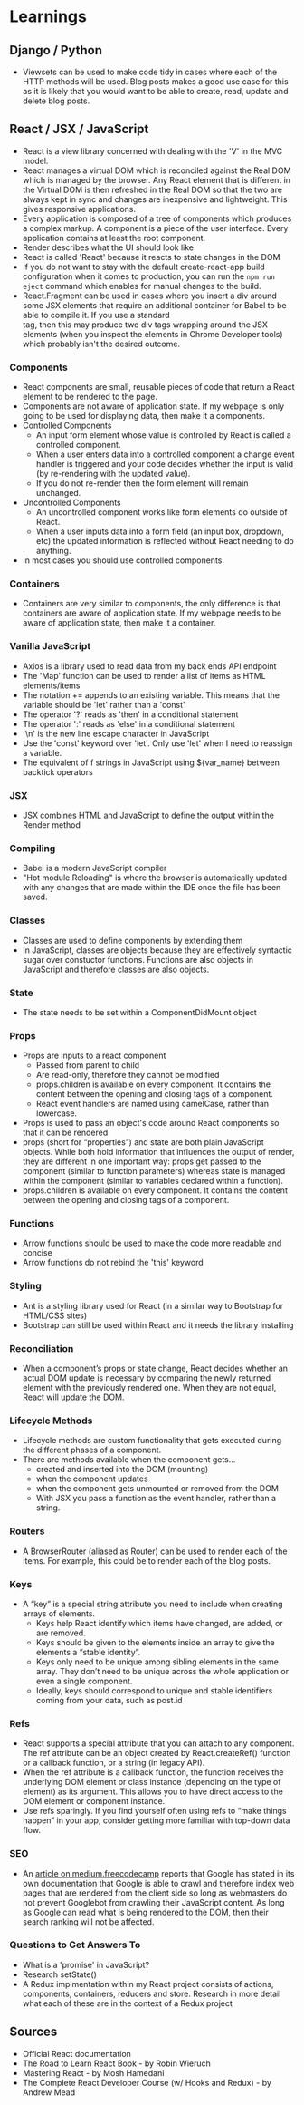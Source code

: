 # Learnings

## Django / Python

- Viewsets can be used to make code tidy in cases where each of the HTTP methods will be used. Blog posts makes a good use case for this as it is likely that you would want to be able to create, read, update and delete blog posts.

## React / JSX / JavaScript

- React is a view library concerned with dealing with the 'V' in the MVC model.
- React manages a virtual DOM which is reconciled against the Real DOM which is managed by the browser. Any React element that is different in the Virtual DOM is then refreshed in the Real DOM so that the two are always kept in sync and changes are inexpensive and lightweight. This gives responsive applications.
- Every application is composed of a tree of components which produces a complex markup. A component is a piece of the user interface. Every application contains at least the root component.
- Render describes what the UI should look like
- React is called 'React' because it reacts to state changes in the DOM
- If you do not want to stay with the default create-react-app build configuration when it comes to production, you can run the `npm run eject` command which enables for manual changes to the build.
- React.Fragment can be used in cases where you insert a div around some JSX elements that require an additional container for Babel to be able to compile it. If you use a standard <div></div> tag, then this may produce two div tags wrapping around the JSX elements (when you inspect the elements in Chrome Developer tools) which probably isn't the desired outcome.

### Components

- React components are small, reusable pieces of code that return a React element to be rendered to the page.
- Components are not aware of application state. If my webpage is only going to be used for displaying data, then make it a components.
- Controlled Components
  - An input form element whose value is controlled by React is called a controlled component.
  - When a user enters data into a controlled component a change event handler is triggered and your code decides whether the input is valid (by re-rendering with the updated value).
  - If you do not re-render then the form element will remain unchanged.
- Uncontrolled Components
  - An uncontrolled component works like form elements do outside of React.
  - When a user inputs data into a form field (an input box, dropdown, etc) the updated information is reflected without React needing to do anything.
- In most cases you should use controlled components.

### Containers

- Containers are very similar to components, the only difference is that containers are aware of application state. If my webpage needs to be aware of application state, then make it a container.

### Vanilla JavaScript

- Axios is a library used to read data from my back ends API endpoint
- The 'Map' function can be used to render a list of items as HTML elements/items
- The notation += appends to an existing variable. This means that the variable should be 'let' rather than a 'const'
- The operator '?' reads as 'then' in a conditional statement
- The operator ':' reads as 'else' in a conditional statement
- '\n' is the new line escape character in JavaScript
- Use the 'const' keyword over 'let'. Only use 'let' when I need to reassign a variable.
- The equivalent of f strings in JavaScript using ${var_name} between backtick operators

### JSX

- JSX combines HTML and JavaScript to define the output within the Render method

### Compiling

- Babel is a modern JavaScript compiler
- "Hot module Reloading" is where the browser is automatically updated with any changes that are made within the IDE once the file has been saved.

### Classes

- Classes are used to define components by extending them
- In JavaScript, classes are objects because they are effectively syntactic sugar over constuctor functions. Functions are also objects in JavaScript and therefore classes are also objects.

### State

- The state needs to be set within a ComponentDidMount object

### Props

- Props are inputs to a react component
  - Passed from parent to child
  - Are read-only, therefore they cannot be modified
  - props.children is available on every component. It contains the content between the opening and closing tags of a component.
  - React event handlers are named using camelCase, rather than lowercase.
- Props is used to pass an object's code around React components so that it can be rendered
- props (short for “properties”) and state are both plain JavaScript objects. While both hold information that influences the output of render, they are different in one important way: props get passed to the component (similar to function parameters) whereas state is managed within the component (similar to variables declared within a function).
- props.children is available on every component. It contains the content between the opening and closing tags of a component.

### Functions

- Arrow functions should be used to make the code more readable and concise
- Arrow functions do not rebind the 'this' keyword

### Styling

- Ant is a styling library used for React (in a similar way to Bootstrap for HTML/CSS sites)
- Bootstrap can still be used within React and it needs the library installing

### Reconciliation

- When a component’s props or state change, React decides whether an actual DOM update is necessary by comparing the newly returned element with the previously rendered one. When they are not equal, React will update the DOM.

### Lifecycle Methods

- Lifecycle methods are custom functionality that gets executed during the different phases of a component.
- There are methods available when the component gets...
  - created and inserted into the DOM (mounting)
  - when the component updates
  - when the component gets unmounted or removed from the DOM
  - With JSX you pass a function as the event handler, rather than a string.

### Routers

- A BrowserRouter (aliased as Router) can be used to render each of the items. For example, this could be to render each of the blog posts.

### Keys

- A “key” is a special string attribute you need to include when creating arrays of elements.
  - Keys help React identify which items have changed, are added, or are removed.
  - Keys should be given to the elements inside an array to give the elements a “stable identity”.
  - Keys only need to be unique among sibling elements in the same array. They don’t need to be unique across the whole application or even a single component.
  - Ideally, keys should correspond to unique and stable identifiers coming from your data, such as post.id

### Refs

- React supports a special attribute that you can attach to any component. The ref attribute can be an object created by React.createRef() function or a callback function, or a string (in legacy API).
- When the ref attribute is a callback function, the function receives the underlying DOM element or class instance (depending on the type of element) as its argument. This allows you to have direct access to the DOM element or component instance.
- Use refs sparingly. If you find yourself often using refs to “make things happen” in your app, consider getting more familiar with top-down data flow.

### SEO

- An <a href="https://medium.freecodecamp.org/seo-vs-react-is-it-neccessary-to-render-react-pages-in-the-backend-74ce5015c0c9" >article on medium.freecodecamp</a> reports that Google has stated in its own documentation that Google is able to crawl and therefore index web pages that are rendered from the client side so long as webmasters do not prevent Googlebot from crawling their JavaScript content. As long as Google can read what is being rendered to the DOM, then their search ranking will not be affected.


### Questions to Get Answers To

- What is a 'promise' in JavaScript?
- Research setState()
- A Redux implmentation within my React project consists of actions, components, containers, reducers and store. Research in more detail what each of these are in the context of a Redux project

## Sources

- Official React documentation
- The Road to Learn React Book - by Robin Wieruch
- Mastering React - by Mosh Hamedani
- The Complete React Developer Course (w/ Hooks and Redux) - by Andrew Mead